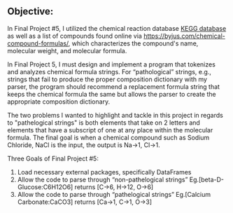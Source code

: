 ## Objective: 
In Final Project #5, I utilized the chemical reaction database [KEGG database](https://www.kegg.jp) as well as a list of compounds found online via  https://byjus.com/chemical-compound-formulas/, which characterizes the compound's name, molecular weight, and molecular formula. 

In Final Project 5, I must design and implement a program that tokenizes and analyzes chemical formula strings. For “pathological” strings, e.g., strings that fail to produce the proper composition dictionary with my parser, the program should recommend a replacement formula string that keeps the chemical formula the same but allows the parser to create the appropriate composition dictionary. 

The two problems I wanted to highlight and tackle in this project in regards to "pathelogical strings" is both elements that take on 2 letters and elements that have a subscript of one at any place within the molecular formula. The final goal is when a chemical compound such as Sodium Chloride, NaCl is the input, the output is Na->1, Cl->1. 

Three Goals of Final Project #5:
1. Load necessary external packages, specifically DataFrames
2. Allow the code to parse through “non-pathelogical strings”
    Eg.[beta-D-Glucose:C6H12O6] returns [C->6, H->12, O->6] 
3. Allow the code to parse through “pathelogical strings”
    Eg.[Calcium Carbonate:CaCO3] returns [Ca->1, C->1, O->3] 